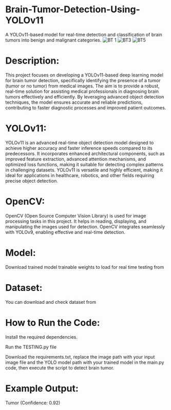 # Brain-Tumor-Detection-Using-YOLOv11
A YOLOv11-based model for real-time detection and classification of brain tumors into benign and malignant categories.
![BT 1](https://github.com/user-attachments/assets/4e939fff-c8f3-4dbc-963a-c1627b068933)
![BT3](https://github.com/user-attachments/assets/0bff025c-3ca0-47c9-a867-bdc560571e4a)
![BT5](https://github.com/user-attachments/assets/9492e3aa-7875-45fb-841e-1ed1f748de26)

# **Description:**
This project focuses on developing a YOLOv11-based deep learning model for brain tumor detection, specifically identifying the presence of a tumor (tumor or no tumor) from medical images. The aim is to provide a robust, real-time solution for assisting medical professionals in diagnosing brain tumors effectively and efficiently. By leveraging advanced object detection techniques, the model ensures accurate and reliable predictions, contributing to faster diagnostic processes and improved patient outcomes.

# **YOLOv11:**
YOLOv11 is an advanced real-time object detection model designed to achieve higher accuracy and faster inference speeds compared to its predecessors. It incorporates enhanced architectural components, such as improved feature extraction, advanced attention mechanisms, and optimized loss functions, making it suitable for detecting complex patterns in challenging datasets. YOLOv11 is versatile and highly efficient, making it ideal for applications in healthcare, robotics, and other fields requiring precise object detection.

# **OpenCV:**
OpenCV (Open Source Computer Vision Library) is used for image processing tasks in this project. It helps in reading, displaying, and manipulating the images used for detection. OpenCV integrates seamlessly with YOLOv9, enabling effective and real-time detection.

# **Model:**
Download trained model trainable weights to load for real time testing from

# **Dataset:**
You can download and check dataset from

# **How to Run the Code:**
Install the required dependencies.

Run the TESTING.py file

Download the requirements.txt, replace the image path with your input image file and the YOLO model path with your trained model in the main.py code, then execute the script to detect brain tumor.

# **Example Output:**
Tumor (Confidence: 0.92)








